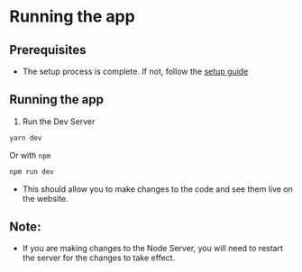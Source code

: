 # Running the app 

## Prerequisites 
- The setup process is complete. If not, follow the [setup guide](./setup.md)

## Running the app 
1. Run the Dev Server
```bash
yarn dev
```
Or with `npm`
```bash
npm run dev
```
- This should allow you to make changes to the code and see them live on the website.
## Note:
- If you are making changes to the Node Server, you will need to restart the server for the changes to take effect.
